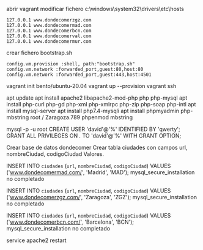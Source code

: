 abrir vagrant
modificar fichero c:\windows\system32\drivers\etc\hosts

    127.0.0.1 www.dondecomerzgz.com
    127.0.0.1 www.dondecomermad.com
    127.0.0.1 www.dondecomerbcn.com
    127.0.0.1 www.dondecomerval.com
    127.0.0.1 www.dondecomermur.com


crear fichero bootstrap.sh

    config.vm.provision :shell, path:"bootstrap.sh"
    config.vm.network :forwarded_port,guest:80,host:80
    config.vm.network :forwarded_port,guest:443,host:4501

vagrant init bento/ubuntu-20.04
vagrant up --provision
vagrant ssh

apt update
apt install apache2 libapache2-mod-php php php-mysql
apt install php-curl php-gd php-xml php-xmlrpc php-zip php-soap php-intl
apt install mysql-server
apt install php7.4-mysqli
apt install phpmyadmin php-mbstring    root / Zaragoza.789
phpenmod mbstring

mysql -p -u root
    CREATE USER 'david'@'%' IDENTIFIED BY 'qwerty';
    GRANT ALL PRIVILEGES ON *.* TO 'david'@'%' WITH GRANT OPTION;

Crear base de datos dondecomer
Crear tabla ciudades con campos url, nombreCiudad, codigoCiudad
    Valores.    

INSERT INTO `ciudades` (`url`, `nombreCiudad`, `codigoCiudad`) VALUES ('www.dondecomermad.com/', 'Madrid', 'MAD');
mysql_secure_installation   no completado

INSERT INTO `ciudades` (`url`, `nombreCiudad`, `codigoCiudad`) VALUES ('www.dondecomerzgz.com/', 'Zaragoza', 'ZGZ');
mysql_secure_installation   no completado

INSERT INTO `ciudades` (`url`, `nombreCiudad`, `codigoCiudad`) VALUES ('www.dondecomerbcn.com/', 'Barcelona', 'BCN');
mysql_secure_installation   no completado






service apache2 restart


